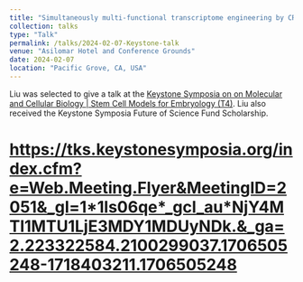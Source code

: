 ```yaml
---
title: "Simultaneously multi-functional transcriptome engineering by CRISPR RNA scaffold"
collection: talks
type: "Talk"
permalink: /talks/2024-02-07-Keystone-talk
venue: "Asilomar Hotel and Conference Grounds"
date: 2024-02-07
location: "Pacific Grove, CA, USA"
---
```


Liu was selected to give a talk at the [Keystone Symposia on on Molecular and Cellular Biology | Stem Cell Models for Embryology (T4)](https://www.keystonesymposia.org/conferences/conference-listing/meeting?eventid=7023). Liu also received the Keystone Symposia Future of Science Fund Scholarship.

# https://tks.keystonesymposia.org/index.cfm?e=Web.Meeting.Flyer&MeetingID=2051&_gl=1*1ls06qe*_gcl_au*NjY4MTI1MTU1LjE3MDY1MDUyNDk.&_ga=2.223322584.2100299037.1706505248-1718403211.1706505248